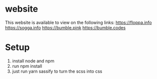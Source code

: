 # website

This website is available to view on the following links:
https://floppa.info
https://sogga.info
https://bumble.pink
https://bumble.codes


# Setup

1. install node and npm
2. run npm install
3. just run yarn sassify to turn the scss into css
